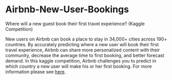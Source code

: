 # Airbnb-New-User-Bookings
Where will a new guest book their first travel experience? (Kaggle Competition)

New users on Airbnb can book a place to stay in 34,000+ cities across 190+ countries. By accurately predicting where a new user will book their first travel experience, Airbnb can share more personalized content with their community, decrease the average time to first booking, and better forecast demand. In this kaggle competition, Airbnb challenges you to predict in which country a new user will make his or her first booking. For more information please see [here](https://www.kaggle.com/c/airbnb-recruiting-new-user-bookings).
